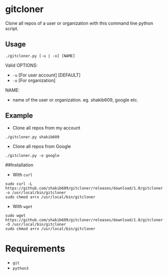 # gitcloner
Clone all repos of a user or organization with this command line python script.

## Usage
```./gitcloner.py [-u | -o] [NAME]```

Valid OPTIONS:
- `-u` [For user account] [DEFAULT]
- `-o` [For organization]

NAME:
- name of the user or organization. eg. shakib609, google etc.

## Example
- Clone all repos from my account
```
./gitcloner.py shakib609
```
- Clone all repos from Google
```
./gitcloner.py -o google
```

##Installation
- With `curl`
```
sudo curl -L https://github.com/shakib609/gitcloner/releases/download/1.0/gitcloner -o /usr/local/bin/gitcloner
sudo chmod a+rx /usr/local/bin/gitcloner
```
- With `wget`
```
sudo wget https://github.com/shakib609/gitcloner/releases/download/1.0/gitcloner -O /usr/local/bin/gitcloner
sudo chmod a+rx /usr/local/bin/gitcloner
```

# Requirements
- `git`
- `python3`
